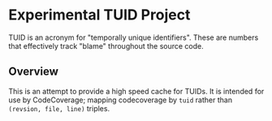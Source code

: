 # Experimental TUID Project

TUID is an acronym for "temporally unique identifiers". These are numbers that effectively track "blame" throughout the source code.

## Overview

This is an attempt to provide a high speed cache for TUIDs. It is intended for use by CodeCoverage; mapping codecoverage by `tuid` rather than `(revsion, file, line)` triples.


